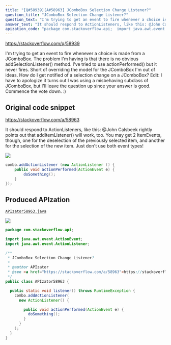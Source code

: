 ```yaml
---
title: "[Q#58939][A#58963] JComboBox Selection Change Listener?"
question_title: "JComboBox Selection Change Listener?"
question_text: "I'm trying to get an event to fire whenever a choice is made from a JComboBox. The problem I'm having is that there is no obvious addSelectionListener() method. I've tried to use actionPerformed() but it never fires. Short of overriding the model for the JComboBox I'm out of ideas. How do I get notified of a selection change on a JComboBox? Edit: I have to apologize it turns out I was using a misbehaving subclass of JComboBox, but I'll leave the question up since your answer is good.  Commence the vote down. :)"
answer_text: "It should respond to ActionListeners, like this: @John Calsbeek rightly points out that addItemListener() will work, too.  You may get 2 ItemEvents, though, one for the deselection of the previously selected item, and another for the selection of the new item. Just don't use both event types!"
apization_code: "package com.stackoverflow.api;  import java.awt.event.ActionEvent; import java.awt.event.ActionListener;  /**  * JComboBox Selection Change Listener?  *  * @author APIzator  * @see <a href=\"https://stackoverflow.com/a/58963\">https://stackoverflow.com/a/58963</a>  */ public class APIzator58963 {    public static void listener() throws RuntimeException {     combo.addActionListener(       new ActionListener() {          public void actionPerformed(ActionEvent e) {           doSomething();         }       }     );   } }"
---
```


https://stackoverflow.com/q/58939

I&#x27;m trying to get an event to fire whenever a choice is made from a JComboBox.
The problem I&#x27;m having is that there is no obvious addSelectionListener() method.
I&#x27;ve tried to use actionPerformed() but it never fires.
Short of overriding the model for the JComboBox I&#x27;m out of ideas.
How do I get notified of a selection change on a JComboBox?
Edit: I have to apologize it turns out I was using a misbehaving subclass of JComboBox, but I&#x27;ll leave the question up since your answer is good.  Commence the vote down. :)



## Original code snippet

https://stackoverflow.com/a/58963

It should respond to ActionListeners, like this:
@John Calsbeek rightly points out that addItemListener() will work, too.  You may get 2 ItemEvents, though, one for the deselection of the previously selected item, and another for the selection of the new item. Just don&#x27;t use both event types!

<div class="code-logo"><img src="/stackoverflow.png" /></div>

```java
combo.addActionListener (new ActionListener () {
    public void actionPerformed(ActionEvent e) {
        doSomething();
    }
});
```

## Produced APIzation

[`APIzator58963.java`](https://github.com/pasqualesalza/apization-temp-data/raw/master/search/APIzator58963.java)

<div class="code-logo"><img src="/apizator.png" /></div>

```java
package com.stackoverflow.api;

import java.awt.event.ActionEvent;
import java.awt.event.ActionListener;

/**
 * JComboBox Selection Change Listener?
 *
 * @author APIzator
 * @see <a href="https://stackoverflow.com/a/58963">https://stackoverflow.com/a/58963</a>
 */
public class APIzator58963 {

  public static void listener() throws RuntimeException {
    combo.addActionListener(
      new ActionListener() {

        public void actionPerformed(ActionEvent e) {
          doSomething();
        }
      }
    );
  }
}

```